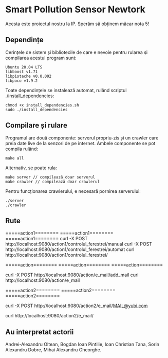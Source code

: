 # Smart Pollution Sensor Newtork
Acesta este proiectul nostru la IP. Sperăm să obținem măcar nota 5!

## Dependințe
Cerințele de sistem și bibliotecile de care e nevoie pentru rularea și compilarea acestui program sunt:
```
Ubuntu 20.04 LTS
libboost v1.71
libpistache v0.0.002
libpoco v1.9.2
```

Toate dependințele se instalează automat, rulând scriptul ./install_dependencies:

```
chmod +x install_dependencies.sh
sudo ./install_dependencies
```

## Compilare și rulare
Programul are două componente: serverul propriu-zis și un crawler care preia date live de la senzori de pe internet. Ambele componente se pot compila rulând:

```
make all
```

Alternativ, se poate rula:

```
make server // compilează doar serverul
make crawler // compilează doar crawlerul
```

Pentru funcționarea crawlerului, e necesară pornirea serverului:

```
./server
./crawler
```


## Rute
  =====action1========
 =====action1======== 
 =====action1========
 curl -X POST  http://localhost:9080/action1/controlul_ferestrei/manual
curl -X POST  http://localhost:9080/action1/controlul_ferestrei/automat
curl  http://localhost:9080/action1/controlul_ferestrei/

  =====action========
 =====action======== 
 =====action========

 curl -X POST  http://localhost:9080/action/e_mail/add_mail
 curl  http://localhost:9080/action/e_mail


  =====action2========
 =====action2======== 
 =====action2========

curl -X POST  http://localhost:9080/action2/e_mail/MAIL@yubi.com

curl  http://localhost:9080/action2/e_mail/

## Au interpretat actorii
Andrei-Alexandru Oltean, Bogdan Ioan Pintilie, Ioan Christian Tana, Sorin Alexandru Dobre, Mihai Alexandru Gheorghe.